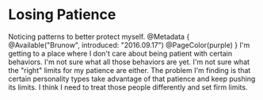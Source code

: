 # Losing Patience
Noticing patterns to better protect myself.
@Metadata {
  @Available("Brunow", introduced: "2016.09.17")
  @PageColor(purple)
}
I'm getting to a place where I don't care about being patient with certain behaviors. I'm not sure what all those behaviors are yet. I'm not sure what the "right" limits for my patience are either. The problem I'm finding is that certain personality types take advantage of that patience and keep pushing its limits. I think I need to treat those people differently and set firm limits.
